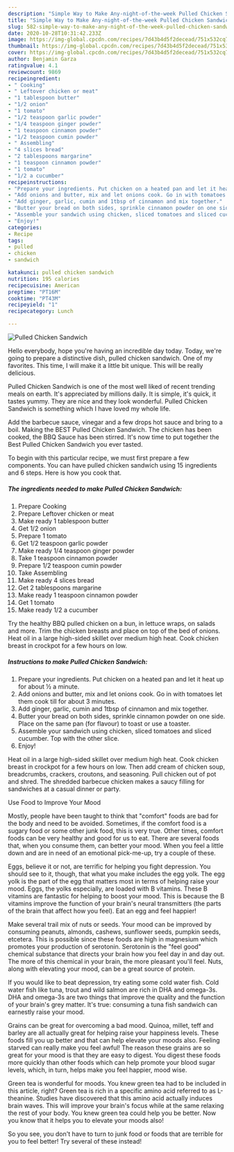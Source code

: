 ```yaml
---
description: "Simple Way to Make Any-night-of-the-week Pulled Chicken Sandwich"
title: "Simple Way to Make Any-night-of-the-week Pulled Chicken Sandwich"
slug: 582-simple-way-to-make-any-night-of-the-week-pulled-chicken-sandwich
date: 2020-10-28T10:31:42.233Z
image: https://img-global.cpcdn.com/recipes/7d43b4d5f2decead/751x532cq70/pulled-chicken-sandwich-recipe-main-photo.jpg
thumbnail: https://img-global.cpcdn.com/recipes/7d43b4d5f2decead/751x532cq70/pulled-chicken-sandwich-recipe-main-photo.jpg
cover: https://img-global.cpcdn.com/recipes/7d43b4d5f2decead/751x532cq70/pulled-chicken-sandwich-recipe-main-photo.jpg
author: Benjamin Garza
ratingvalue: 4.1
reviewcount: 9869
recipeingredient:
- " Cooking"
- " Leftover chicken or meat"
- "1 tablespoon butter"
- "1/2 onion"
- "1 tomato"
- "1/2 teaspoon garlic powder"
- "1/4 teaspoon ginger powder"
- "1 teaspoon cinnamon powder"
- "1/2 teaspoon cumin powder"
- " Assembling"
- "4 slices bread"
- "2 tablespoons margarine"
- "1 teaspoon cinnamon powder"
- "1 tomato"
- "1/2 a cucumber"
recipeinstructions:
- "Prepare your ingredients. Put chicken on a heated pan and let it heat up for about ½ a minute."
- "Add onions and butter, mix and let onions cook. Go in with tomatoes let them cook till for about 3 minutes."
- "Add ginger, garlic, cumin and 1tbsp of cinnamon and mix together."
- "Butter your bread on both sides, sprinkle cinnamon powder on one side. Place on the same pan (for flavour) to toast or use a toaster."
- "Assemble your sandwich using chicken, sliced tomatoes and sliced cucumber. Top with the other slice."
- "Enjoy!"
categories:
- Recipe
tags:
- pulled
- chicken
- sandwich

katakunci: pulled chicken sandwich 
nutrition: 195 calories
recipecuisine: American
preptime: "PT16M"
cooktime: "PT43M"
recipeyield: "1"
recipecategory: Lunch

---
```



![Pulled Chicken Sandwich](https://img-global.cpcdn.com/recipes/7d43b4d5f2decead/751x532cq70/pulled-chicken-sandwich-recipe-main-photo.jpg)

Hello everybody, hope you're having an incredible day today. Today, we're going to prepare a distinctive dish, pulled chicken sandwich. One of my favorites. This time, I will make it a little bit unique. This will be really delicious.

Pulled Chicken Sandwich is one of the most well liked of recent trending meals on earth. It's appreciated by millions daily. It is simple, it's quick, it tastes yummy. They are nice and they look wonderful. Pulled Chicken Sandwich is something which I have loved my whole life.

Add the barbecue sauce, vinegar and a few drops hot sauce and bring to a boil. Making the BEST Pulled Chicken Sandwich. The chicken has been cooked, the BBQ Sauce has been stirred. It&#39;s now time to put together the Best Pulled Chicken Sandwich you ever tasted.


To begin with this particular recipe, we must first prepare a few components. You can have pulled chicken sandwich using 15 ingredients and 6 steps. Here is how you cook that.

<!--inarticleads1-->

##### The ingredients needed to make Pulled Chicken Sandwich:

1. Prepare  Cooking
1. Prepare  Leftover chicken or meat
1. Make ready 1 tablespoon butter
1. Get 1/2 onion
1. Prepare 1 tomato
1. Get 1/2 teaspoon garlic powder
1. Make ready 1/4 teaspoon ginger powder
1. Take 1 teaspoon cinnamon powder
1. Prepare 1/2 teaspoon cumin powder
1. Take  Assembling
1. Make ready 4 slices bread
1. Get 2 tablespoons margarine
1. Make ready 1 teaspoon cinnamon powder
1. Get 1 tomato
1. Make ready 1/2 a cucumber


Try the healthy BBQ pulled chicken on a bun, in lettuce wraps, on salads and more. Trim the chicken breasts and place on top of the bed of onions. Heat oil in a large high-sided skillet over medium high heat. Cook chicken breast in crockpot for a few hours on low. 

<!--inarticleads2-->

##### Instructions to make Pulled Chicken Sandwich:

1. Prepare your ingredients. Put chicken on a heated pan and let it heat up for about ½ a minute.
1. Add onions and butter, mix and let onions cook. Go in with tomatoes let them cook till for about 3 minutes.
1. Add ginger, garlic, cumin and 1tbsp of cinnamon and mix together.
1. Butter your bread on both sides, sprinkle cinnamon powder on one side. Place on the same pan (for flavour) to toast or use a toaster.
1. Assemble your sandwich using chicken, sliced tomatoes and sliced cucumber. Top with the other slice.
1. Enjoy!


Heat oil in a large high-sided skillet over medium high heat. Cook chicken breast in crockpot for a few hours on low. Then add cream of chicken soup, breadcrumbs, crackers, croutons, and seasoning. Pull chicken out of pot and shred. The shredded barbecue chicken makes a saucy filling for sandwiches at a casual dinner or party. 

Use Food to Improve Your Mood


Mostly, people have been taught to think that "comfort" foods are bad for the body and need to be avoided. Sometimes, if the comfort food is a sugary food or some other junk food, this is very true. Other times, comfort foods can be very healthy and good for us to eat. There are several foods that, when you consume them, can better your mood. When you feel a little down and are in need of an emotional pick-me-up, try a couple of these.

Eggs, believe it or not, are terrific for helping you fight depression. You should see to it, though, that what you make includes the egg yolk. The egg yolk is the part of the egg that matters most in terms of helping raise your mood. Eggs, the yolks especially, are loaded with B vitamins. These B vitamins are fantastic for helping to boost your mood. This is because the B vitamins improve the function of your brain's neural transmitters (the parts of the brain that affect how you feel). Eat an egg and feel happier!

Make several trail mix of nuts or seeds. Your mood can be improved by consuming peanuts, almonds, cashews, sunflower seeds, pumpkin seeds, etcetera. This is possible since these foods are high in magnesium which promotes your production of serotonin. Serotonin is the "feel good" chemical substance that directs your brain how you feel day in and day out. The more of this chemical in your brain, the more pleasant you'll feel. Nuts, along with elevating your mood, can be a great source of protein.

If you would like to beat depression, try eating some cold water fish. Cold water fish like tuna, trout and wild salmon are rich in DHA and omega-3s. DHA and omega-3s are two things that improve the quality and the function of your brain's grey matter. It's true: consuming a tuna fish sandwich can earnestly raise your mood. 

Grains can be great for overcoming a bad mood. Quinoa, millet, teff and barley are all actually great for helping raise your happiness levels. These foods fill you up better and that can help elevate your moods also. Feeling starved can really make you feel awful! The reason these grains are so great for your mood is that they are easy to digest. You digest these foods more quickly than other foods which can help promote your blood sugar levels, which, in turn, helps make you feel happier, mood wise.

Green tea is wonderful for moods. You knew green tea had to be included in this article, right? Green tea is rich in a specific amino acid referred to as L-theanine. Studies have discovered that this amino acid actually induces brain waves. This will improve your brain's focus while at the same relaxing the rest of your body. You knew green tea could help you be better. Now you know that it helps you to elevate your moods also!

So you see, you don't have to turn to junk food or foods that are terrible for you to feel better! Try several of these instead!

